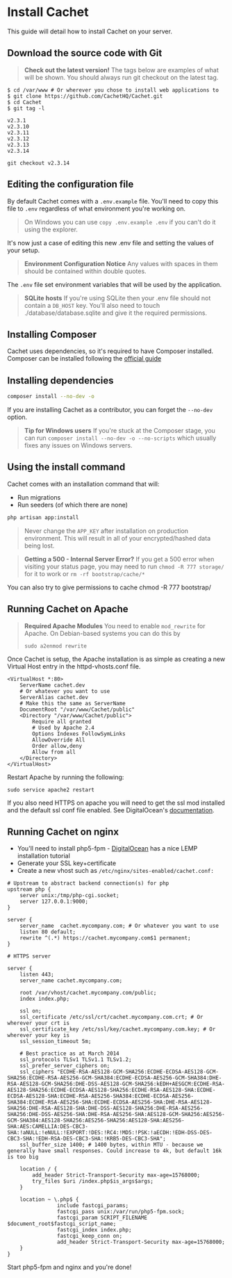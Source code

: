 # Install Cachet

This guide will detail how to install Cachet on your server.

## Download the source code with Git

> **Check out the latest version!**
> The tags below are examples of what will be shown.
> You should always run git checkout on the latest tag.

```
$ cd /var/www # Or wherever you chose to install web applications to
$ git clone https://github.com/CachetHQ/Cachet.git
$ cd Cachet
$ git tag -l

v2.3.1
v2.3.10
v2.3.11
v2.3.12
v2.3.13
v2.3.14

git checkout v2.3.14
```

## Editing the configuration file

By default Cachet comes with a `.env.example` file. You'll need to copy this
file to `.env` regardless of what environment you're working on.

> On Windows you can use `copy .env.example .env` if you can't do it using the
> explorer.

It's now just a case of editing this new .env file and setting the values of your setup.

> **Environment Configuration Notice**
> Any values with spaces in them should be contained within double quotes.

The `.env` file set environment variables that will be used by the application.

> **SQLite hosts**
> If you're using SQLite then your .env file should not contain a
> `DB_HOST` key. You'll also need to touch ./database/database.sqlite
> and give it the required permissions.

## Installing Composer

Cachet uses dependencies, so it's required to have Composer installed.
Composer can be installed following the [official guide][1]

## Installing dependencies

```bash
composer install --no-dev -o
```

If you are installing Cachet as a contributor, you can forget the `--no-dev`
option.

> **Tip for Windows users**
> If you're stuck at the Composer stage, you can run
> `composer install --no-dev -o --no-scripts`
> which usually fixes any issues on Windows servers.

## Using the install command

Cachet comes with an installation command that will:

- Run migrations
- Run seeders (of which there are none)

```bash
php artisan app:install
```

> Never change the `APP_KEY` after installation on production environment.
> This will result in all of your encrypted/hashed data being lost.

> **Getting a 500 - Internal Server Error?**
> If you get a 500 error when visiting your status page, you may need to
> run `chmod -R 777 storage/` for it to work or `rm -rf bootstrap/cache/*`

You can also try to give permissions to cache chmod -R 777 bootstrap/

## Running Cachet on Apache

> **Required Apache Modules**
> You need to enable `mod_rewrite` for Apache. On Debian-based systems you can do this by
>
> `sudo a2enmod rewrite`

Once Cachet is setup, the Apache installation is as simple as creating a
new Virtual Host entry in the httpd-vhosts.conf file.

```
<VirtualHost *:80>
    ServerName cachet.dev
    # Or whatever you want to use
    ServerAlias cachet.dev
    # Make this the same as ServerName
    DocumentRoot "/var/www/Cachet/public"
    <Directory "/var/www/Cachet/public">
        Require all granted
        # Used by Apache 2.4
        Options Indexes FollowSymLinks
        AllowOverride All
        Order allow,deny
        Allow from all
    </Directory>
</VirtualHost>
```

Restart Apache by running the following:

`sudo service apache2 restart`


If you also need HTTPS on apache you will need to get the ssl mod installed
and the default ssl conf file enabled. See DigitalOcean's [documentation][2].

## Running Cachet on nginx

- You'll need to install php5-fpm - [DigitalOcean][3] has a nice LEMP installation tutorial
- Generate your SSL key+certificate
- Create a new vhost such as `/etc/nginx/sites-enabled/cachet.conf:`

```
# Upstream to abstract backend connection(s) for php
upstream php {
    server unix:/tmp/php-cgi.socket;
    server 127.0.0.1:9000;
}

server {
    server_name  cachet.mycompany.com; # Or whatever you want to use
    listen 80 default;
    rewrite ^(.*) https://cachet.mycompany.com$1 permanent;
}

# HTTPS server

server {
    listen 443;
    server_name cachet.mycompany.com;

    root /var/vhost/cachet.mycompany.com/public;
    index index.php;

    ssl on;
    ssl_certificate /etc/ssl/crt/cachet.mycompany.com.crt; # Or wherever your crt is
    ssl_certificate_key /etc/ssl/key/cachet.mycompany.com.key; # Or wherever your key is
    ssl_session_timeout 5m;

    # Best practice as at March 2014
    ssl_protocols TLSv1 TLSv1.1 TLSv1.2;
    ssl_prefer_server_ciphers on;
    ssl_ciphers "ECDHE-RSA-AES128-GCM-SHA256:ECDHE-ECDSA-AES128-GCM-SHA256:ECDHE-RSA-AES256-GCM-SHA384:ECDHE-ECDSA-AES256-GCM-SHA384:DHE-RSA-AES128-GCM-SHA256:DHE-DSS-AES128-GCM-SHA256:kEDH+AESGCM:ECDHE-RSA-AES128-SHA256:ECDHE-ECDSA-AES128-SHA256:ECDHE-RSA-AES128-SHA:ECDHE-ECDSA-AES128-SHA:ECDHE-RSA-AES256-SHA384:ECDHE-ECDSA-AES256-SHA384:ECDHE-RSA-AES256-SHA:ECDHE-ECDSA-AES256-SHA:DHE-RSA-AES128-SHA256:DHE-RSA-AES128-SHA:DHE-DSS-AES128-SHA256:DHE-RSA-AES256-SHA256:DHE-DSS-AES256-SHA:DHE-RSA-AES256-SHA:AES128-GCM-SHA256:AES256-GCM-SHA384:AES128-SHA256:AES256-SHA256:AES128-SHA:AES256-SHA:AES:CAMELLIA:DES-CBC3-SHA:!aNULL:!eNULL:!EXPORT:!DES:!RC4:!MD5:!PSK:!aECDH:!EDH-DSS-DES-CBC3-SHA:!EDH-RSA-DES-CBC3-SHA:!KRB5-DES-CBC3-SHA";
    ssl_buffer_size 1400; # 1400 bytes, within MTU - because we generally have small responses. Could increase to 4k, but default 16k is too big

    location / {
        add_header Strict-Transport-Security max-age=15768000;
        try_files $uri /index.php$is_args$args;
    }

    location ~ \.php$ {
                include fastcgi_params;
                fastcgi_pass unix:/var/run/php5-fpm.sock;
                fastcgi_param SCRIPT_FILENAME $document_root$fastcgi_script_name;
                fastcgi_index index.php;
                fastcgi_keep_conn on;
                add_header Strict-Transport-Security max-age=15768000;
    }
}
```

Start php5-fpm and nginx and you're done!


[1]: https://getcomposer.org/download/
[2]: https://www.digitalocean.com/community/tutorials/how-to-create-a-ssl-certificate-on-apache-for-ubuntu-14-04
[3]: https://www.digitalocean.com/community/tutorials/how-to-install-linux-nginx-mysql-php-lemp-stack-on-ubuntu-12-04
